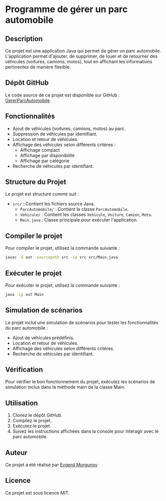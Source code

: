 # Programme de gérer un parc automobile

## Description
Ce projet est une application Java qui permet de gérer un parc automobile. L'application permet d'ajouter, de supprimer, de louer et de retourner des véhicules (voitures, camions, motos), tout en affichant les informations pertinentes de manière flexible.

## Dépôt GitHub
Le code source de ce projet est disponible sur GitHub : [GererParcAutomobile](https://github.com/MorgunovE/GererParcAutomobile.git)

## Fonctionnalités
- Ajout de véhicules (voitures, camions, motos) au parc.
- Suppression de véhicules par identifiant.
- Location et retour de véhicules.
- Affichage des véhicules selon différents critères :
    - Affichage compact
    - Affichage par disponibilité
    - Affichage par catégorie
- Recherche de véhicules par identifiant.

## Structure du Projet
Le projet est structuré comme suit :
- `src/` : Contient les fichiers source Java.
    - `ParcAutomobile/` : Contient la classe `ParcAutomobile`.
    - `Vehicule/` : Contient les classes `Vehicule`, `Voiture`, `Camion`, `Moto`.
    - `Main.java` : Classe principale pour exécuter l'application.

## Compiler le projet
Pour compiler le projet, utilisez la commande suivante :
```sh
javac -d out -sourcepath src -cp src src/Main.java
```

## Exécuter le projet
Pour exécuter le projet, utilisez la commande suivante :
```sh
java -cp out Main
```

## Simulation de scénarios
Le projet inclut une simulation de scénarios pour tester les fonctionnalités du parc automobile :
- Ajout de véhicules prédéfinis.
- Location et retour de véhicules.
- Affichage des véhicules selon différents critères.
- Recherche de véhicules par identifiant.

## Vérification
Pour vérifier le bon fonctionnement du projet, exécutez les scénarios de simulation inclus dans la méthode main de la classe Main.

## Utilisation
1. Clonez le dépôt GitHub.
2. Compilez le projet.
3. Exécutez le projet.
4. Suivez les instructions affichées dans la console pour interagir avec le parc automobile.

## Auteur
Ce projet a été réalisé par [Evgenii Morgunov](https://github.com/MorgunovE/)

## Licence
Ce projet est sous licence MIT.